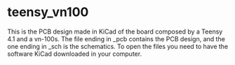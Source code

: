 # teensy_vn100
This is the PCB design made in KiCad of the board composed by a Teensy 4.1 and a vn-100s. 
The file ending in _pcb contains the PCB design, and the one ending in _sch is the schematics.
To open the files you need to have the software KiCad downloaded in your computer.
